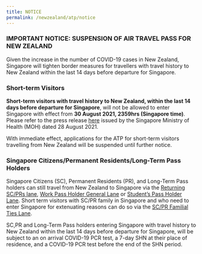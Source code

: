 ```yaml
---
title: NOTICE
permalink: /newzealand/atp/notice
---
```


### IMPORTANT NOTICE: SUSPENSION OF AIR TRAVEL PASS FOR NEW ZEALAND

Given the increase in the number of COVID-19 cases in New Zealand, Singapore will tighten border measures for travellers with travel history to New Zealand within the last 14 days before departure for Singapore. 

### Short-term Visitors 

**Short-term visitors with travel history to New Zealand, within the last 14 days before departure for Singapore**, will not be allowed to enter Singapore with effect from **30 August 2021, 2359hrs (Singapore time)**. Please refer to the press release [here](https://www.moh.gov.sg/news-highlights/details/updates-on-border-measures-for-travellers-from-new-zealand-and-jiangsu-province-mainland-china) issued by the Singapore Ministry of Health (MOH) dated 28 August 2021. 

With immediate effect, applications for the ATP for short-term visitors travelling from New Zealand will be suspended until further notice. 


### Singapore Citizens/Permanent Residents/Long-Term Pass Holders 

Singapore Citizens (SC), Permanent Residents (PR), and Long-Term Pass holders can still travel from New Zealand to Singapore via the [Returning SC/PRs lane](/sc-pr/overview), [Work Pass Holder General Lane](/wphl/overview) or [Student’s Pass Holder Lane](/stpl/overview). Short term visitors with SC/PR family in Singapore and who need to enter Singapore for extenuating reasons can do so via the [SC/PR Familial Ties Lane](/scpr-familial-ties-lane/overview).

SC,PR and Long-Term Pass holders entering Singapore with travel history to New Zealand within the last 14 days before departure for Singapore, will be subject to an on arrival COVID-19 PCR test, a 7-day SHN at their place of residence, and a COVID-19 PCR test before the end of the SHN period. 
